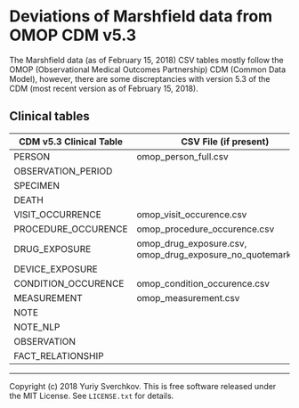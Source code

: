 Deviations of Marshfield data from OMOP CDM v5.3
================================================

The Marshfield data (as of February 15, 2018) CSV tables mostly follow the OMOP (Observational Medical Outcomes Partnership) CDM (Common Data Model), however, there are some discreptancies with version 5.3 of the CDM (most recent version as of February 15, 2018).

Clinical tables
---------------

| CDM v5.3 Clinical Table | CSV File (if present)
|-------------------------|-----------------------
| PERSON                  | omop_person_full.csv
| OBSERVATION_PERIOD      | 
| SPECIMEN                |
| DEATH                   |
| VISIT_OCCURRENCE        | omop_visit_occurence.csv
| PROCEDURE_OCCURENCE     | omop_procedure_occurence.csv
| DRUG_EXPOSURE           | omop_drug_exposure.csv, omop_drug_exposure_no_quotemarks.csv
| DEVICE_EXPOSURE         |
| CONDITION_OCCURENCE     | omop_condition_occurence.csv
| MEASUREMENT             | omop_measurement.csv
| NOTE                    |
| NOTE_NLP                |
| OBSERVATION             |
| FACT_RELATIONSHIP       |

-----

Copyright (c) 2018 Yuriy Sverchkov.  This is free software released under
the MIT License.  See `LICENSE.txt` for details.

